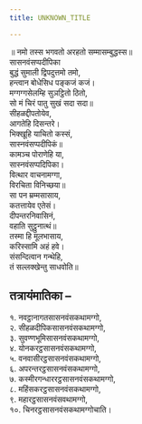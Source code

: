 ```yaml
---
title: UNKNOWN_TITLE

---
```

॥ नमो तस्स भगवतो अरहतो सम्मासम्बुद्धस्स॥  
सासनवंसप्पदीपिका  
बुद्धं सुमाली द्विपदुत्तमो तमो,  
हन्त्वान बोधेसिध पङ्कजं कजं।  
मग्गग्गसेलम्हि सुञट्ठितो ठितो,  
सो मं चिरं पातु सुखं सदा सदा॥  
सीहळद्दीपतोयेव,  
आगतेहि दिसन्तरे।  
भिक्खूहि याचितो कस्सं,  
सास्नवंसप्पदीपिकं॥  
कामञ्‍च पोराणेहि या,  
सास्नवंसप्पदिपिका।  
वित्थार वाचनामग्गा,  
विरचिता विनिच्छया॥  
सा पन म्रम्मसासाय,  
कतत्तायेव एतेसं।  
दीपन्तरनिवासिनं,  
वहाति सुट्ठुनात्थं॥  
तस्मा हि मूलभासाय,  
करिस्सामि अहं हवे।  
संसन्दित्वान गन्थेहि,  
तं सल्‍लक्खेन्तु साधवोति॥  


## तत्रायंमातिका –

१. नवट्ठानागतसासनवंसकथामग्गो,  
२. सीहळदीपिकसासनवंसकथामग्गो,  
३. सुवण्णभूमिसासनवंसकथामग्गो,  
४. योनकरट्ठसासनवंसकथामग्गो,  
५. वनवासीरट्ठसासनवंसकथामग्गो,  
६. अपरन्तरट्ठसासनवंसकथामग्गो,  
७. कस्मीरगन्धाररट्ठसासनवंसकथामग्गो,  
८. महिंसकरट्ठसासनवंसकथामग्गो,  
९. महारट्ठसासनवंसवथामग्गो,  
१०. चिनरट्ठसासनवंसकथामग्गोचाति।  